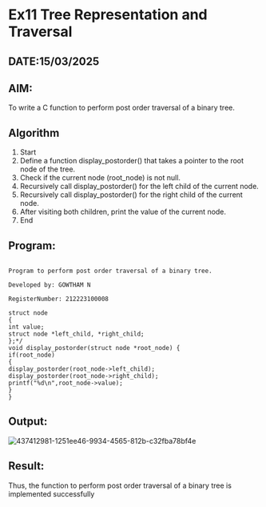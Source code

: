 # Ex11 Tree Representation and Traversal
## DATE:15/03/2025
## AIM:
To write a C function to perform post order traversal of a binary tree.

## Algorithm
1. Start 
2. Define a function display_postorder() that takes a pointer to the root node of the tree. 
3. Check if the current node (root_node) is not null. 
4. Recursively call display_postorder() for the left child of the current node. 
5. Recursively call display_postorder() for the right child of the current node. 
6. After visiting both children, print the value of the current node. 
7. End
## Program:
```

Program to perform post order traversal of a binary tree.

Developed by: GOWTHAM N

RegisterNumber: 212223100008 
```
```
struct node 
{ 
int value; 
struct node *left_child, *right_child; 
};*/ 
void display_postorder(struct node *root_node) { 
if(root_node) 
{ 
display_postorder(root_node->left_child); 
display_postorder(root_node->right_child); 
printf("%d\n",root_node->value); 
} 
} 

```

## Output:

![437412981-1251ee46-9934-4565-812b-c32fba78bf4e](https://github.com/user-attachments/assets/509ec537-719a-4760-b133-d892ed623134)



## Result:

Thus, the function to perform post order traversal of a binary tree is implemented successfully
